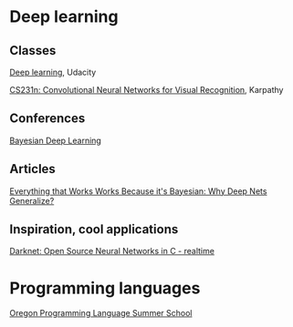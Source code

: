 # Deep learning

## Classes

[Deep learning](https://classroom.udacity.com/courses/ud730), Udacity

[CS231n: Convolutional Neural Networks for Visual Recognition](http://cs231n.stanford.edu/), Karpathy

## Conferences

[Bayesian Deep Learning](http://bayesiandeeplearning.org/)

## Articles

[Everything that Works Works Because it's Bayesian: Why Deep Nets Generalize?](http://www.inference.vc/everything-that-works-works-because-its-bayesian-2/)

## Inspiration, cool applications

[Darknet: Open Source Neural Networks in C - realtime](https://pjreddie.com/darknet/)

# Programming languages

[Oregon Programming Language Summer School](https://www.cs.uoregon.edu/research/summerschool/archives.html)

